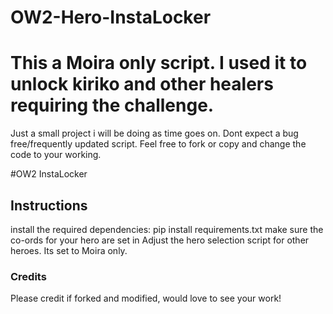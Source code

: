 # OW2-Hero-InstaLocker
# This a Moira only script. I used it to unlock kiriko and other healers requiring the challenge.
Just a small project i will be doing as time goes on. Dont expect a bug free/frequently updated script.
Feel free to fork or copy and change the code to your working.


#OW2 InstaLocker


## Instructions
install the required dependencies: pip install requirements.txt
make sure the co-ords for your hero are set in
Adjust the hero selection script for other heroes. Its set to Moira only.

### Credits
Please credit if forked and modified, would love to see your work!
